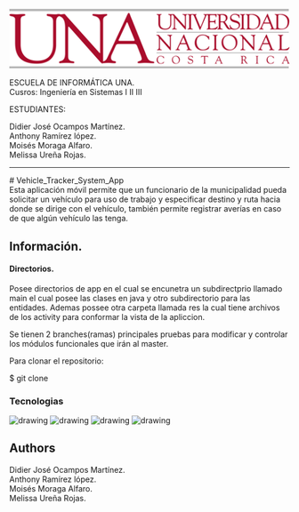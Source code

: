 
![Image](https://raw.githubusercontent.com/dennisbonilla/web-manager/master/repo-img/una-logo.png)

ESCUELA DE INFORMÁTICA UNA.<BR/>
Cusros: Ingeniería en Sistemas I II III

ESTUDIANTES:

Didier José Ocampos Martínez.<br>
Anthony Ramírez lópez.<br>
Moisés Moraga Alfaro.<br>
Melissa Ureña Rojas.<br>

<hr>
# Vehicle_Tracker_System_App<br>
Esta aplicación móvil permite que un funcionario de la municipalidad pueda solicitar un vehículo para uso de trabajo y especificar destino y ruta hacia donde se dirige con el vehículo, también permite registrar averías en caso de que algún vehículo las tenga.

## Información.

#### Directorios.
Posee directorios de app en el cual se encunetra un subdirectprio llamado main el cual posee las clases en java y otro subdirectorio para las entidades.
Ademas possee otra carpeta llamada res la cual tiene archivos de los activity para conformar la vista de la apliccion.

Se tienen 2 branches(ramas) principales pruebas para modificar y controlar los módulos funcionales que irán al master.


Para clonar el repositorio: 

$ git clone 

### Tecnologias
<img src="http://eduinfinity.in/wp-content/uploads/2018/07/javascript.png" alt="drawing" width="110"/> <img src="https://pngimg.com/uploads/php/php_PNG3.png" alt="drawing" width="110"/> <img src="https://blog.irontec.com/wp-content/uploads/2016/01/apache.png" alt="drawing" width="110"/> <img src="https://toppng.com/public/uploads/preview/mysql-logo-11536003912o2fjzalzdb.png" alt="drawing" width="110"/>


## Authors
Didier José Ocampos Martínez.<br>
Anthony Ramírez lópez.<br>
Moisés Moraga Alfaro.<br>
Melissa Ureña Rojas.<br>
